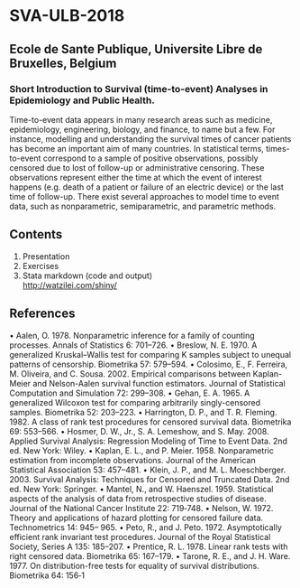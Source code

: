 # SVA-ULB-2018
## Ecole de Sante Publique, Universite Libre de Bruxelles, Belgium
### Short Introduction to Survival (time-to-event) Analyses in Epidemiology and Public Health.  
Time-to-event data appears in many research areas such as medicine, epidemiology, engineering, biology, and finance, to name but a few. For instance, modelling and understanding the survival times of cancer patients has become an important aim of many countries. In statistical terms, times-to-event correspond to a sample of positive observations, possibly censored due to lost of follow-up or administrative censoring. These observations represent either the time at which the event of interest happens (e.g. death of a patient or failure of an electric device) or the last time of follow-up. There exist several approaches to model time to event data, such as nonparametric, semiparametric, and parametric methods. 
## Contents  
1. Presentation  
2. Exercises  
3. Stata markdown (code and output)  
http://watzilei.com/shiny/
## References
• Aalen, O. 1978. Nonparametric inference for a family of counting processes. Annals of Statistics 6: 701–726.
• Breslow, N. E. 1970. A generalized Kruskal–Wallis test for comparing K samples subject to unequal patterns of
censorship. Biometrika 57: 579–594.
• Colosimo, E., F. Ferreira, M. Oliveira, and C. Sousa. 2002. Empirical comparisons between Kaplan-Meier and
Nelson-Aalen survival function estimators. Journal of Statistical Computation and Simulation 72: 299–308.
• Gehan, E. A. 1965. A generalized Wilcoxon test for comparing arbitrarily singly-censored samples. Biometrika
52: 203–223.
• Harrington, D. P., and T. R. Fleming. 1982. A class of rank test procedures for censored survival data.
Biometrika 69: 553–566.
• Hosmer, D. W., Jr., S. A. Lemeshow, and S. May. 2008. Applied Survival Analysis: Regression Modeling of
Time to Event Data. 2nd ed. New York: Wiley.
• Kaplan, E. L., and P. Meier. 1958. Nonparametric estimation from incomplete observations. Journal of the
American Statistical Association 53: 457–481.
• Klein, J. P., and M. L. Moeschberger. 2003. Survival Analysis: Techniques for Censored and Truncated Data.
2nd ed. New York: Springer.
• Mantel, N., and W. Haenszel. 1959. Statistical aspects of the analysis of data from retrospective studies of
disease. Journal of the National Cancer Institute 22: 719‐748.
• Nelson, W. 1972. Theory and applications of hazard plotting for censored failure data. Technometrics 14: 945–
965.
• Peto, R., and J. Peto. 1972. Asymptotically efficient rank invariant test procedures. Journal of the Royal
Statistical Society, Series A 135: 185–207.
• Prentice, R. L. 1978. Linear rank tests with right censored data. Biometrika 65: 167–179.
• Tarone, R. E., and J. H. Ware. 1977. On distribution-free tests for equality of survival distributions. Biometrika
64: 156‐1
